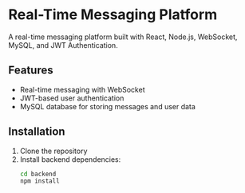 # Real-Time Messaging Platform

A real-time messaging platform built with React, Node.js, WebSocket, MySQL, and JWT Authentication.

## Features
- Real-time messaging with WebSocket
- JWT-based user authentication
- MySQL database for storing messages and user data

## Installation
1. Clone the repository
2. Install backend dependencies:
   ```bash
   cd backend
   npm install
